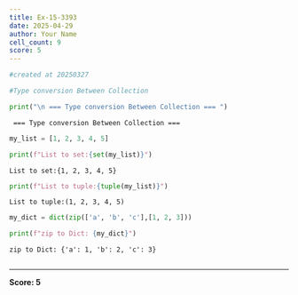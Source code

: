 ```yaml
---
title: Ex-15-3393
date: 2025-04-29
author: Your Name
cell_count: 9
score: 5
---
```


```python
#created at 20250327
```


```python
#Type conversion Between Collection
```


```python
print("\n === Type conversion Between Collection === ")
```

    
     === Type conversion Between Collection === 



```python
my_list = [1, 2, 3, 4, 5]
```


```python
print(f"List to set:{set(my_list)}")
```

    List to set:{1, 2, 3, 4, 5}



```python
print(f"List to tuple:{tuple(my_list)}")
```

    List to tuple:(1, 2, 3, 4, 5)



```python
my_dict = dict(zip(['a', 'b', 'c'],[1, 2, 3]))
```


```python
print(f"zip to Dict: {my_dict}")
```

    zip to Dict: {'a': 1, 'b': 2, 'c': 3}



```python

```


---
**Score: 5**